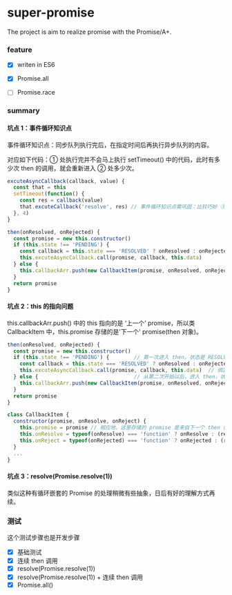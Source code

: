 # super-promise

The project is aim to realize promise with the Promise/A+.

### feature

-[x] writen in ES6

-[x] Promise.all

-[ ] Promise.race

### summary

#### 坑点 1：事件循环知识点

事件循环知识点：同步队列执行完后，在指定时间后再执行异步队列的内容。

对应如下代码：① 处执行完并不会马上执行 setTimeout() 中的代码，此时有多少次 then 的调用，就会重新进入 ② 处多少次。

```js
excuteAsyncCallback(callback, value) {
  const that = this
  setTimeout(function() {
    const res = callback(value)
    that.excuteCallback('resolve', res) // 事件循环知识点需巩固：比较巧妙 ③
  }, 4)
}

then(onResolved, onRejected) {
  const promise = new this.constructor()
  if (this.state !== 'PENDING') {
    const callback = this.state === 'RESOLVED' ? onResolved : onRejected
    this.excuteAsyncCallback.call(promise, callback, this.data)              // ①
  } else {
    this.callbackArr.push(new CallbackItem(promise, onResolved, onRejected)) // ②
  }
  return promise
}
```

#### 坑点 2：this 的指向问题

this.callbackArr.push() 中的 this 指向的是 ‘上一个’ promise，所以类 CallbackItem 中，this.promise 存储的是'下一个' promise(then 对象)。

```js
then(onResolved, onRejected) {
  const promise = new this.constructor()
  if (this.state !== 'PENDING') {        // 第一次进入 then，状态是 RESOLVED 或者是 REJECTED
    const callback = this.state === 'RESOLVED' ? onResolved : onRejected
    this.excuteAsyncCallback.call(promise, callback, this.data)  // 绑定 this 到 promise
  } else {                               // 从第二次开始以后，进入 then，状态是 PENDING
    this.callbackArr.push(new CallbackItem(promise, onResolved, onRejected)) // 这里的 this 也是指向‘上一个’ promise
  }
  return promise
}

class CallbackItem {
  constructor(promise, onResolve, onReject) {
    this.promise = promise // 相应地，这里存储的 promise 是来自下一个 then 的
    this.onResolve = typeof(onResolve) === 'function' ? onResolve : (resolve) => {}
    this.onReject = typeof(onRejected) === 'function' ? onRejected : (rejected) => {}
  }
  ...
}
```

#### 坑点 3：resolve(Promise.resolve(1))

类似这种有循环嵌套的 Promise 的处理稍微有些抽象，日后有好的理解方式再续。

### 测试

这个测试步骤也是开发步骤

-[x] 基础测试
-[x] 连续 then 调用
-[x] resolve(Promise.resolve(1))
-[x] resolve(Promise.resolve(1)) + 连续 then 调用
-[x] Promise.all()
